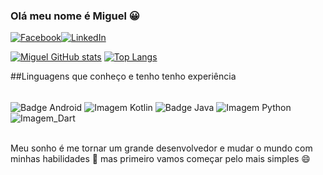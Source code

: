 ### Olá meu nome é Miguel 😀
[![Facebook](https://img.shields.io/badge/Facebook-1877F2?style=for-the-badge&logo=facebook&logoColor=white)](https://www.facebook.com/profile.php?id=100008259308268)[![LinkedIn](https://img.shields.io/badge/LinkedIn-0077B5?style=for-the-badge&logo=linkedin&logoColor=white)](https://www.linkedin.com/in/miguel-francisco-6353571a3/)

[![Miguel GitHub stats](https://github-readme-stats.vercel.app/api?username=migueldk17&show_icons=true&theme=cobalt)](https://github.com/anuraghazra/github-readme-stats)
[![Top Langs](https://github-readme-stats.vercel.app/api/top-langs/?username=migueldk17)](https://github.com/anuraghazra/github-readme-stats)

##Linguagens que conheço e tenho tenho experiência

<div style="display: inline_block"></br>
    <img align = "center" alt="Badge Android" src="https://img.shields.io/badge/Android-3DDC84?style=for-the-badge&logo=android&logoColor=white"/>
    <img align = "center" alt="Imagem Kotlin" src="https://img.shields.io/badge/Kotlin-0095D5?&style=for-the-badge&logo=kotlin&logoColor=white"/>
    <img align = "center" alt="Badge Java" src="https://img.shields.io/badge/Java-ED8B00?style=for-the-badge&logo=java&logoColor=white"/>
    <img align = "center" alt="Imagem Python" src="https://img.shields.io/badge/Python-14354C?style=for-the-badge&logo=python&logoColor=white"/>
    <img align = "center"  alt="Imagem_Dart" src="https://img.shields.io/badge/Dart-0175C2?style=for-the-badge&logo=dart&logoColor=white"/>
</div><br/>
 
 Meu sonho é me tornar um grande desenvolvedor e mudar o mundo com minhas habilidades 🚀 mas primeiro vamos começar pelo mais simples 😄


